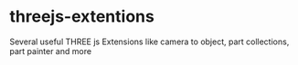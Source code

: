 # threejs-extentions
Several useful THREE js Extensions like camera to object, part collections, part painter and more
